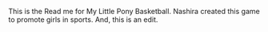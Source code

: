 This is the Read me for My Little Pony Basketball. Nashira created this game to promote girls in sports. And, this is an edit.
